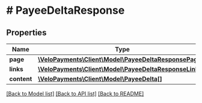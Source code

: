 # # PayeeDeltaResponse

## Properties

Name | Type | Description | Notes
------------ | ------------- | ------------- | -------------
**page** | [**\VeloPayments\Client\Model\PayeeDeltaResponsePage**](PayeeDeltaResponsePage.md) |  | [optional] 
**links** | [**\VeloPayments\Client\Model\PayeeDeltaResponseLinks[]**](PayeeDeltaResponseLinks.md) |  | [optional] 
**content** | [**\VeloPayments\Client\Model\PayeeDelta[]**](PayeeDelta.md) |  | [optional] 

[[Back to Model list]](../../README.md#documentation-for-models) [[Back to API list]](../../README.md#documentation-for-api-endpoints) [[Back to README]](../../README.md)


